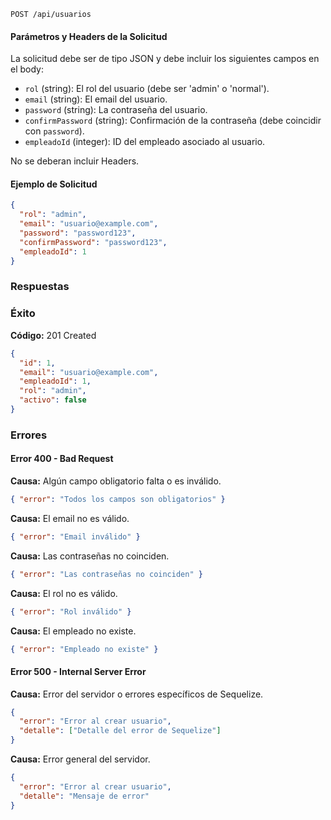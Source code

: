```http
POST /api/usuarios
```

#### Parámetros y Headers de la Solicitud

La solicitud debe ser de tipo JSON y debe incluir los siguientes campos en el body:

- `rol` (string): El rol del usuario (debe ser 'admin' o 'normal').
- `email` (string): El email del usuario.
- `password` (string): La contraseña del usuario.
- `confirmPassword` (string): Confirmación de la contraseña (debe coincidir con `password`).
- `empleadoId` (integer): ID del empleado asociado al usuario.

No se deberan incluir Headers.

#### Ejemplo de Solicitud

```json
{
  "rol": "admin",
  "email": "usuario@example.com",
  "password": "password123",
  "confirmPassword": "password123",
  "empleadoId": 1
}
```

### Respuestas

### Éxito

**Código:** 201 Created

```json
{
  "id": 1,
  "email": "usuario@example.com",
  "empleadoId": 1,
  "rol": "admin",
  "activo": false
}
```

### Errores

#### Error 400 - Bad Request

**Causa:** Algún campo obligatorio falta o es inválido.

```json
{ "error": "Todos los campos son obligatorios" }
```

**Causa:** El email no es válido.

```json
{ "error": "Email inválido" }
```

**Causa:** Las contraseñas no coinciden.

```json
{ "error": "Las contraseñas no coinciden" }
```

**Causa:** El rol no es válido.

```json
{ "error": "Rol inválido" }
```

**Causa:** El empleado no existe.

```json
{ "error": "Empleado no existe" }
```

#### Error 500 - Internal Server Error

**Causa:** Error del servidor o errores específicos de Sequelize.

```json
{
  "error": "Error al crear usuario",
  "detalle": ["Detalle del error de Sequelize"]
}
```

**Causa:** Error general del servidor.

```json
{
  "error": "Error al crear usuario",
  "detalle": "Mensaje de error"
}
```
